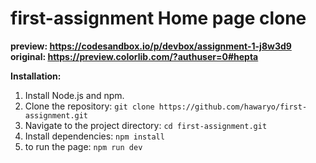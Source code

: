 # first-assignment Home page clone
**preview: https://codesandbox.io/p/devbox/assignment-1-j8w3d9**
**original: https://preview.colorlib.com/?authuser=0#hepta**

**Installation:**
1. Install Node.js and npm.
2. Clone the repository: `git clone https://github.com/hawaryo/first-assignment.git`
3. Navigate to the project directory: `cd first-assignment.git`
4. Install dependencies: `npm install`
5. to run the page: `npm run dev`
